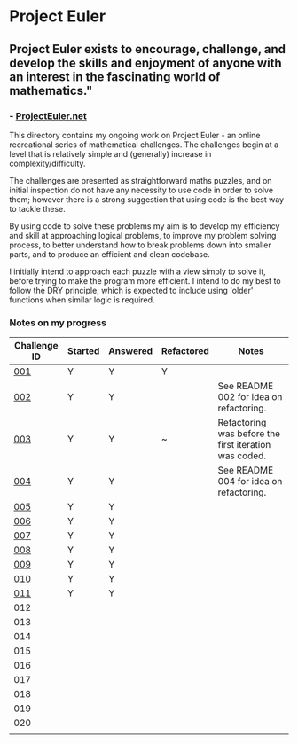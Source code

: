 # Project Euler

## Project Euler exists to encourage, challenge, and develop the skills and enjoyment of anyone with an interest in the fascinating world of mathematics."
###  - [ProjectEuler.net](https://projecteuler.net/)

This directory contains my ongoing work on Project Euler - an online recreational  series of mathematical challenges. The challenges begin at a level that is relatively simple and (generally) increase in complexity/difficulty.

The challenges are presented as straightforward maths puzzles, and on initial inspection do not have any necessity to use code in order to solve them; however there is a strong suggestion that using code is the best way to tackle these.

By using code to solve these problems my aim is to develop my efficiency and skill at approaching logical problems, to improve my problem solving process, to better understand how to break problems down into smaller parts, and to produce an efficient and clean codebase.

I initially intend to approach each puzzle with a view simply to solve it, before trying to make the program more efficient. I intend to do my best to follow the DRY principle; which is expected to include using 'older' functions when similar logic is required.

### Notes on my progress

|Challenge ID|Started|Answered|Refactored|Notes|
|---|---|---|---|---|
|[001](./001_multiples_of_3_and_5/README.md)|Y|Y|Y||
|[002](./002_even_fibonacci_numbers/README.md)|Y|Y||See README 002 for idea on refactoring.|
|[003](./003_largest_prime_factor/README.md)|Y|Y|~|Refactoring was before the first iteration was coded.|
|[004](./004_largest_palindrome_product/README.md)|Y|Y||See README 004 for idea on refactoring.|
|[005](./005_smallest_multiple/README.md)|Y|Y|||
|[006](./006_sum_square_difference/README.md)|Y|Y|||
|[007](./007_10001st_prime/README.md)|Y|Y|||
|[008](./008_largest_product_in_a_series/README.md)|Y|Y|||
|[009](./009_special_pythagorean_triple/README.md)|Y|Y|||
|[010](./010_summation_of_primes/README.md)|Y|Y|||
|[011](./011_largest_product_in_a_grid/README.md)|Y|Y|||
|012|||||
|013|||||
|014|||||
|015|||||
|016|||||
|017|||||
|018|||||
|019|||||
|020|||||
||||||

